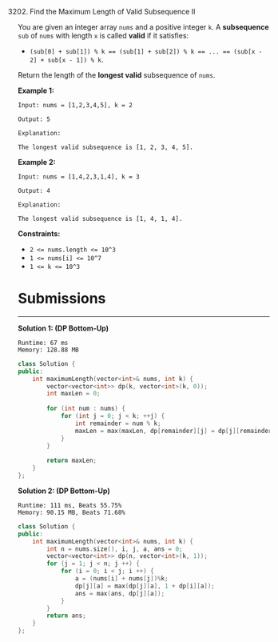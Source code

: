 3202. Find the Maximum Length of Valid Subsequence II

You are given an integer array `nums` and a positive integer `k`. A **subsequence** `sub` of `nums` with length `x` is called **valid** if it satisfies:

* `(sub[0] + sub[1]) % k == (sub[1] + sub[2]) % k == ... == (sub[x - 2] + sub[x - 1]) % k`.

Return the length of the **longest valid** subsequence of `nums`.
 

**Example 1:**
```
Input: nums = [1,2,3,4,5], k = 2

Output: 5

Explanation:

The longest valid subsequence is [1, 2, 3, 4, 5].
```

**Example 2:**
```
Input: nums = [1,4,2,3,1,4], k = 3

Output: 4

Explanation:

The longest valid subsequence is [1, 4, 1, 4].
```
 

**Constraints:**

* `2 <= nums.length <= 10^3`
* `1 <= nums[i] <= 10^7`
* `1 <= k <= 10^3`

# Submissions
---
**Solution 1: (DP Bottom-Up)**
```
Runtime: 67 ms
Memory: 128.88 MB
```
```c++
class Solution {
public:
    int maximumLength(vector<int>& nums, int k) {
        vector<vector<int>> dp(k, vector<int>(k, 0));
        int maxLen = 0;
        
        for (int num : nums) {
            for (int j = 0; j < k; ++j) {
                int remainder = num % k;
                maxLen = max(maxLen, dp[remainder][j] = dp[j][remainder] + 1);
            }
        }
        
        return maxLen;
    }
};
```

**Solution 2: (DP Bottom-Up)**
```
Runtime: 111 ms, Beats 55.75%
Memory: 90.15 MB, Beats 71.68%
```
```c++
class Solution {
public:
    int maximumLength(vector<int>& nums, int k) {
        int n = nums.size(), i, j, a, ans = 0;
        vector<vector<int>> dp(n, vector<int>(k, 1));
        for (j = 1; j < n; j ++) {
            for (i = 0; i < j; i ++) {
                a = (nums[i] + nums[j])%k;
                dp[j][a] = max(dp[j][a], 1 + dp[i][a]);
                ans = max(ans, dp[j][a]);
            }
        }
        return ans;
    }
};
```
